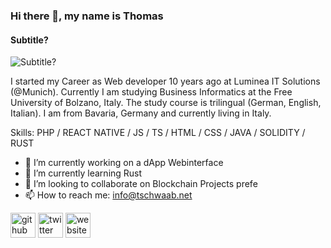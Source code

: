 ### Hi there 👋, my name is Thomas
#### Subtitle?
![Subtitle?](BannerURL?)

I started my Career as Web developer 10 years ago at Luminea IT Solutions (@Munich). Currently I am studying Business Informatics at the Free University of Bolzano, Italy. The study course is trilingual (German, English, Italian).
I am from Bavaria, Germany and currently living in Italy.

Skills:  PHP / REACT NATIVE / JS / TS / HTML / CSS / JAVA / SOLIDITY / RUST

- 🔭 I’m currently working on a dApp Webinterface 
- 🌱 I’m currently learning Rust 
- 👯 I’m looking to collaborate on Blockchain Projects prefe 
- 📫 How to reach me: info@tschwaab.net 


[<img src='https://cdn.jsdelivr.net/npm/simple-icons@3.0.1/icons/github.svg' alt='github' height='40'>](https://github.com/tschwaab1)  [<img src='https://cdn.jsdelivr.net/npm/simple-icons@3.0.1/icons/twitter.svg' alt='twitter' height='40'>](https://twitter.com/tschwaab971)  [<img src='https://cdn.jsdelivr.net/npm/simple-icons@3.0.1/icons/icloud.svg' alt='website' height='40'>](https://www.tschwaab.net)  


